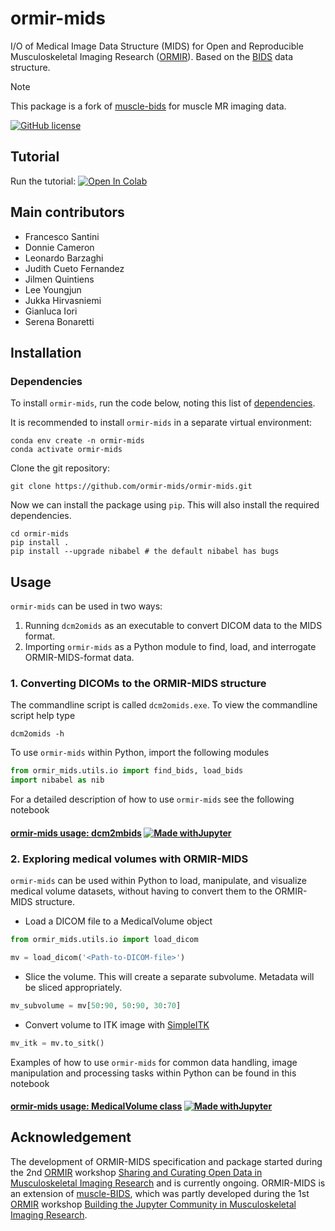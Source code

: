 # ormir-mids
I/O of Medical Image Data Structure (MIDS) for Open and Reproducible Musculoskeletal Imaging Research ([ORMIR](https://ormircommunity.github.io/)). Based on the [BIDS](https://bids.neuroimaging.io/) data structure.

> [!NOTE]  
> This package is a fork of [muscle-bids](https://github.com/muscle-bids/muscle-bids) for muscle MR imaging data.

[![GitHub license](https://img.shields.io/github/license/ormir-mids/ormir-mids)](https://github.com/ormir-mids/ormir-mids/blob/main/LICENSE)

## Tutorial
Run the tutorial: [![Open In Colab](https://colab.research.google.com/assets/colab-badge.svg)](https://colab.research.google.com/github/muscle-bids/muscle-bids/blob/main/jupyter/Muscle-bids_dcm2mbids.ipynb)

## Main contributors

* Francesco Santini
* Donnie Cameron
* Leonardo Barzaghi
* Judith Cueto Fernandez
* Jilmen Quintiens
* Lee Youngjun
* Jukka Hirvasniemi
* Gianluca Iori
* Serena Bonaretti

## Installation

### Dependencies
To install `ormir-mids`, run the code below, noting this list of [dependencies](dependencies.md).

It is recommended to install `ormir-mids` in a separate virtual environment:
```commandline
conda env create -n ormir-mids
conda activate ormir-mids
```

Clone the git repository:
```shell
git clone https://github.com/ormir-mids/ormir-mids.git
```
Now we can install the package using `pip`. This will also install the required dependencies.
```shell
cd ormir-mids
pip install .
pip install --upgrade nibabel # the default nibabel has bugs
```

## Usage
`ormir-mids` can be used in two ways: 
    
1. Running `dcm2omids` as an executable to convert DICOM data to the MIDS format.
2. Importing `ormir-mids` as a Python module to find, load, and interrogate ORMIR-MIDS-format data.

### 1. Converting DICOMs to the ORMIR-MIDS structure

The commandline script is called `dcm2omids.exe`. To view the commandline script help type
```commandline
dcm2omids -h
```

To use `ormir-mids` within Python, import the following modules
```python
from ormir_mids.utils.io import find_bids, load_bids
import nibabel as nib
```

For a detailed description of how to use `ormir-mids` see the following notebook
#### [ormir-mids usage: dcm2mbids](examples/jupyter/Muscle-bids_dcm2mbids.ipynb) [![Made withJupyter](https://img.shields.io/badge/Made%20with-Jupyter-orange?style=for-the-badge&logo=Jupyter)](examples/jupyter/Muscle-bids_dcm2mbids.ipynb)

### 2. Exploring medical volumes with ORMIR-MIDS
`ormir-mids` can be used within Python to load, manipulate, and visualize medical volume datasets, without having to convert them to the ORMIR-MIDS structure.

- Load a DICOM file to a MedicalVolume object

```python
from ormir_mids.utils.io import load_dicom
```
```python
mv = load_dicom('<Path-to-DICOM-file>')
```

- Slice the volume. This will create a separate subvolume. Metadata will be sliced appropriately.
```python
mv_subvolume = mv[50:90, 50:90, 30:70]
```

- Convert volume to ITK image with [SimpleITK](https://simpleitk.org/)
```python
mv_itk = mv.to_sitk()
```


Examples of how to use `ormir-mids` for common data handling, image manipulation and processing tasks within Python can be found in this notebook
#### [ormir-mids usage: MedicalVolume class](examples/jupyter/Muscle-bids_MedicalVolume_tests.ipynb) [![Made withJupyter](https://img.shields.io/badge/Made%20with-Jupyter-orange?style=for-the-badge&logo=Jupyter)](examples/jupyter/Muscle-bids_MedicalVolume_tests.ipynb)



## Acknowledgement

The development of ORMIR-MIDS specification and package started during the 2nd [ORMIR](https://ormircommunity.github.io/) workshop [Sharing and Curating Open Data in Musculoskeletal Imaging Research](https://github.com/ORMIRcommunity/2024_2nd_ORMIR_WS/blob/main/README.md) and is currently ongoing. ORMIR-MIDS is an extension of [muscle-BIDS](https://github.com/muscle-bids/muscle-bids), which was partly developed during the 1st [ORMIR](https://ormircommunity.github.io/) workshop [Building the Jupyter Community in Musculoskeletal Imaging Research](https://github.com/JCMSK/2022_JCW/blob/main/README.md). 
